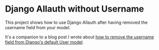 # Django Allauth without Username

This project shows how to use Django Allauth after having removed the
username field from your model.

It's a companion to a blog post I wrote about [how to remove the username field from Django's default User model](https://djangoreacts.com/remove-username-django-user-model/).
